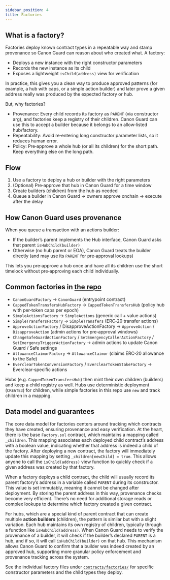 ```yaml
---
sidebar_position: 4
title: Factories
---
```


## What is a factory? 

Factories deploy known contract types in a repeatable way and stamp provenance so Canon Guard can reason about who created what. A factory:

- Deploys a new instance with the right constructor parameters
- Records the new instance as its child
- Exposes a lightweight `isChild(address)` view for verification

In practice, this gives you a clean way to produce approved patterns (for example, a hub with caps, or a simple action builder) and later prove a given address really was produced by the expected factory or hub.

But, why factories?

- Provenance: Every child records its factory as `PARENT` (via constructor arg), and factories keep a registry of their children. Canon Guard can use this to accept a builder because it belongs to an allow‑listed hub/factory.
- Repeatability: Avoid re‑entering long constructor parameter lists, so it reduces human error.
- Policy: Pre‑approve a whole hub (or all its children) for the short path. Keep everything else on the long path.

## Flow

1) Use a factory to deploy a hub or builder with the right parameters
2) (Optional) Pre‑approve that hub in Canon Guard for a time window
3) Create builders (children) from the hub as needed
4) Queue a builder in Canon Guard → owners approve onchain → execute after the delay

## How Canon Guard uses provenance

When you queue a transaction with an actions builder:

- If the builder’s parent implements the Hub interface, Canon Guard asks that parent `isHubChild(builder)`
- Otherwise (no hub parent or EOA), Canon Guard treats the builder directly (and may use its `PARENT` for pre‑approval lookups)

This lets you pre‑approve a hub once and have all its children use the short timelock without pre‑approving each child individually.

## Common factories in [the repo](https://github.com/defi-wonderland/canon-guard/tree/dev/src/contracts/factories)

- `CanonGuardFactory` → `CanonGuard` (entrypoint contract)
- `CappedTokenTransfersHubFactory` → `CappedTokenTransfersHub` (policy hub with per‑token caps per epoch)
- `SimpleActionsFactory` → `SimpleActions` (generic call + value actions)
- `SimpleTransfersFactory` → `SimpleTransfers` (ERC‑20 transfer actions)
- `ApproveActionFactory` / DisapproveActionFactory → `ApproveAction` / `DisapproveAction` (admin actions for pre‑approval windows)
- `ChangeSafeGuardActionFactory` / `SetEmergencyCallerActionFactory` / `SetEmergencyTriggerActionFactory` → admin actions to update Canon Guard / Safe settings
- `AllowanceClaimorFactory` → `AllowanceClaimor` (claims ERC‑20 allowance to the Safe)
- `EverclearTokenConversionFactory` / `EverclearTokenStakeFactory` → Everclear‑specific actions

Hubs (e.g. `CappedTokenTransfersHub`) then mint their own children (builders) and keep a child registry as well. Hubs use deterministic deployment (`CREATE3`) for children, while simple factories in this repo use `new` and track children in a mapping.

## Data model and guarantees

The core data model for factories centers around tracking which contracts they have created, ensuring provenance and easy verification. At the heart, there is the base `Factory.sol` contract, which maintains a mapping called `_children`. This mapping associates each deployed child contract’s address with a boolean value, indicating whether that address is indeed a child of the factory. After deploying a new contract, the factory will immediately update this mapping by setting `_children[newChild] = true`. This allows anyone to call the `isChild(address)` view function to quickly check if a given address was created by that factory.

When a factory deploys a child contract, the child will usually record its parent factory’s address in a variable called `PARENT` during its constructor. This value is set immutably, meaning it cannot be changed after deployment. By storing the parent address in this way, provenance checks become very efficient. There’s no need for additional storage reads or complex lookups to determine which factory created a given contract.

For hubs, which are a special kind of parent contract that can create multiple **action builders** (children), the pattern is similar but with a slight variation. Each hub maintains its own registry of children, typically through a function like `isHubChild(address)`. When Canon Guard needs to verify the provenance of a builder, it will check if the builder’s declared `PARENT` is a hub, and if so, it will call `isHubChild(builder)` on that hub. This mechanism allows Canon Guard to confirm that a builder was indeed created by an approved hub, supporting more granular policy enforcement and provenance tracking across the system.

See the individual factory files under [`contracts/factories/`](https://github.com/defi-wonderland/canon-guard/tree/dev/src/contracts/factories) for specific constructor parameters and the child types they deploy.
